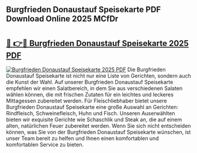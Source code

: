 ## Burgfrieden Donaustauf Speisekarte PDF Download Online 2025 MCfDr

# <h2><a href="http://gcaueb.nevu.top/?p=Burgfrieden+Donaustauf+Speisekarte">🔗 👉🔴 Burgfrieden Donaustauf Speisekarte 2025 PDF</a></h2>

[![Burgfrieden Donaustauf Speisekarte 2025 PDF](https://i.imgur.com/dBaPXMq.png)](http://gcaueb.nevu.top/?p=Burgfrieden+Donaustauf+Speisekarte)
Die Burgfrieden Donaustauf Speisekarte ist nicht nur eine Liste von Gerichten, sondern auch die Kunst der Wahl. Auf unserer Burgfrieden Donaustauf Speisekarte empfehlen wir einen Salatbereich, in dem Sie aus verschiedenen Salaten wählen können, die mit frischen Zutaten für ein leichtes und leckeres Mittagessen zubereitet werden. Für Fleischliebhaber bietet unsere Burgfrieden Donaustauf Speisekarte eine große Auswahl an Gerichten: Rindfleisch, Schweinefleisch, Huhn und Fisch. Unseren Auserwählten bieten wir exquisite Gerichte wie Schaschlik und Steak an, die auf einem alten, natürlichen Feuer zubereitet werden. Wenn Sie sich nicht entscheiden können, was Sie von der Burgfrieden Donaustauf Speisekarte wünschen, ist unser Team bereit zu helfen und Ihnen einen komfortablen und komfortablen Service zu bieten.

